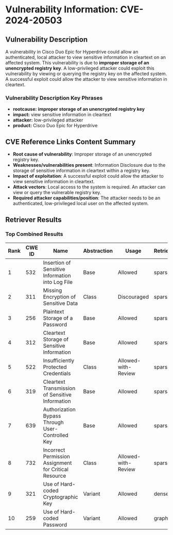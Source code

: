 # Vulnerability Information: CVE-2024-20503

## Vulnerability Description
A vulnerability in Cisco Duo Epic for Hyperdrive could allow an authenticated, local attacker to view sensitive information in cleartext on an affected system. This vulnerability is due to **improper storage of an unencrypted registry key**. A low-privileged attacker could exploit this vulnerability by viewing or querying the registry key on the affected system. A successful exploit could allow the attacker to view sensitive information in cleartext.

### Vulnerability Description Key Phrases
- **rootcause:** **improper storage of an unencrypted registry key**
- **impact:** view sensitive information in cleartext
- **attacker:** low-privileged attacker
- **product:** Cisco Duo Epic for Hyperdrive

## CVE Reference Links Content Summary
- **Root cause of vulnerability**: Improper storage of an unencrypted registry key.
- **Weaknesses/vulnerabilities present**: Information Disclosure due to the storage of sensitive information in cleartext within a registry key.
- **Impact of exploitation**: A successful exploit could allow the attacker to view sensitive information in cleartext.
- **Attack vectors**: Local access to the system is required. An attacker can view or query the vulnerable registry key.
- **Required attacker capabilities/position**: The attacker needs to be an authenticated, low-privileged local user on the affected system.

## Retriever Results

### Top Combined Results

| Rank | CWE ID | Name | Abstraction | Usage  | Retrievers | Individual Scores |
|------|--------|------|-------------|-------|------------|-------------------|
| 1 | 532 | Insertion of Sensitive Information into Log File | Base | Allowed | sparse | 0.531 |
| 2 | 311 | Missing Encryption of Sensitive Data | Class | Discouraged | sparse | 0.510 |
| 3 | 256 | Plaintext Storage of a Password | Base | Allowed | sparse | 0.502 |
| 4 | 312 | Cleartext Storage of Sensitive Information | Base | Allowed | sparse | 0.484 |
| 5 | 522 | Insufficiently Protected Credentials | Class | Allowed-with-Review | sparse | 0.473 |
| 6 | 319 | Cleartext Transmission of Sensitive Information | Base | Allowed | sparse | 0.451 |
| 7 | 639 | Authorization Bypass Through User-Controlled Key | Base | Allowed | sparse | 0.437 |
| 8 | 732 | Incorrect Permission Assignment for Critical Resource | Class | Allowed-with-Review | sparse | 0.437 |
| 9 | 321 | Use of Hard-coded Cryptographic Key | Variant | Allowed | dense | 0.580 |
| 10 | 259 | Use of Hard-coded Password | Variant | Allowed | graph | 0.002 |

